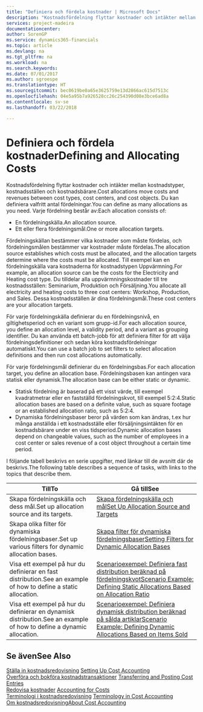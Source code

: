 ```yaml
---
title: "Definiera och fördela kostnader | Microsoft Docs"
description: "Kostnadsfördelning flyttar kostnader och intäkter mellan kostnadstyper, kostnadsställen och kostnadsbärare. Du kan definiera valfritt antal fördelningar."
services: project-madeira
documentationcenter: 
author: SorenGP
ms.service: dynamics365-financials
ms.topic: article
ms.devlang: na
ms.tgt_pltfrm: na
ms.workload: na
ms.search.keywords: 
ms.date: 07/01/2017
ms.author: sgroespe
ms.translationtype: HT
ms.sourcegitcommit: bec0619be0a65e3625759e13d2866ac615d7513c
ms.openlocfilehash: 04e5a95b7a926528cc26c254390d08e3bce6ad8a
ms.contentlocale: sv-se
ms.lasthandoff: 03/22/2018

---
```

# <a name="defining-and-allocating-costs"></a><span data-ttu-id="967fa-104">Definiera och fördela kostnader</span><span class="sxs-lookup"><span data-stu-id="967fa-104">Defining and Allocating Costs</span></span>
<span data-ttu-id="967fa-105">Kostnadsfördelning flyttar kostnader och intäkter mellan kostnadstyper, kostnadsställen och kostnadsbärare.</span><span class="sxs-lookup"><span data-stu-id="967fa-105">Cost allocations move costs and revenues between cost types, cost centers, and cost objects.</span></span> <span data-ttu-id="967fa-106">Du kan definiera valfritt antal fördelningar.</span><span class="sxs-lookup"><span data-stu-id="967fa-106">You can define as many allocations as you need.</span></span> <span data-ttu-id="967fa-107">Varje fördelning består av:</span><span class="sxs-lookup"><span data-stu-id="967fa-107">Each allocation consists of:</span></span>  

-   <span data-ttu-id="967fa-108">En fördelningskälla.</span><span class="sxs-lookup"><span data-stu-id="967fa-108">An allocation source.</span></span>  
-   <span data-ttu-id="967fa-109">Ett eller flera fördelningsmål.</span><span class="sxs-lookup"><span data-stu-id="967fa-109">One or more allocation targets.</span></span>  

<span data-ttu-id="967fa-110">Fördelningskällan bestämmer vilka kostnader som måste fördelas, och fördelningsmålen bestämmer var kostnader måste fördelas.</span><span class="sxs-lookup"><span data-stu-id="967fa-110">The allocation source establishes which costs must be allocated, and the allocation targets determine where the costs must be allocated.</span></span> <span data-ttu-id="967fa-111">Till exempel kan en fördelningskälla vara kostnaderna för kostnadstypen Uppvärmning.</span><span class="sxs-lookup"><span data-stu-id="967fa-111">For example, an allocation source can be the costs for the Electricity and Heating cost type.</span></span> <span data-ttu-id="967fa-112">Du tilldelar alla uppvärmningskostnader till tre kostnadsställen: Seminarium, Produktion och Försäljning.</span><span class="sxs-lookup"><span data-stu-id="967fa-112">You allocate all electricity and heating costs to three cost centers: Workshop, Production, and Sales.</span></span> <span data-ttu-id="967fa-113">Dessa kostnadsställen är dina fördelningsmål.</span><span class="sxs-lookup"><span data-stu-id="967fa-113">These cost centers are your allocation targets.</span></span>  

<span data-ttu-id="967fa-114">För varje fördelningskälla definierar du en fördelningsnivå, en giltighetsperiod och en variant som grupp-id.</span><span class="sxs-lookup"><span data-stu-id="967fa-114">For each allocation source, you define an allocation level, a validity period, and a variant as grouping identifier.</span></span> <span data-ttu-id="967fa-115">Du kan använda ett batch-jobb för att definiera filter för att välja fördelningsdefinitioner och sedan köra kostnadsfördelningar automatiskt.</span><span class="sxs-lookup"><span data-stu-id="967fa-115">You can use a batch job to set filters to select allocation definitions and then run cost allocations automatically.</span></span>  

<span data-ttu-id="967fa-116">För varje fördelningsmål definierar du en fördelningsbas.</span><span class="sxs-lookup"><span data-stu-id="967fa-116">For each allocation target, you define an allocation base.</span></span> <span data-ttu-id="967fa-117">Fördelningsbasen kan antingen vara statisk eller dynamisk.</span><span class="sxs-lookup"><span data-stu-id="967fa-117">The allocation base can be either static or dynamic.</span></span>  

-   <span data-ttu-id="967fa-118">Statisk fördelning är baserad på ett visst värde, till exempel kvadratmetrar eller en fastställd fördelningskvot, till exempel 5:2:4.</span><span class="sxs-lookup"><span data-stu-id="967fa-118">Static allocation bases are based on a definite value, such as square footage or an established allocation ratio, such as 5:2:4.</span></span>  
-   <span data-ttu-id="967fa-119">Dynamiska fördelningsbaser beror på värden som kan ändras, t.ex hur många anställda i ett kostnadsställe eller försäljningsintäkten för en kostnadsbärare under en viss tidsperiod.</span><span class="sxs-lookup"><span data-stu-id="967fa-119">Dynamic allocation bases depend on changeable values, such as the number of employees in a cost center or sales revenue of a cost object throughout a certain time period.</span></span>  

<span data-ttu-id="967fa-120">I följande tabell beskrivs en serie uppgifter, med länkar till de avsnitt där de beskrivs.</span><span class="sxs-lookup"><span data-stu-id="967fa-120">The following table describes a sequence of tasks, with links to the topics that describe them.</span></span>

|<span data-ttu-id="967fa-121">Till</span><span class="sxs-lookup"><span data-stu-id="967fa-121">To</span></span>|<span data-ttu-id="967fa-122">Gå till</span><span class="sxs-lookup"><span data-stu-id="967fa-122">See</span></span>|  
|--------|---------|  
|<span data-ttu-id="967fa-123">Skapa fördelningskälla och dess mål.</span><span class="sxs-lookup"><span data-stu-id="967fa-123">Set up allocation source and its targets.</span></span>|[<span data-ttu-id="967fa-124">Skapa fördelningskälla och mål</span><span class="sxs-lookup"><span data-stu-id="967fa-124">Set Up Allocation Source and Targets</span></span>](finance-how-to-set-up-allocation-source-and-targets.md)|  
|<span data-ttu-id="967fa-125">Skapa olika filter för dynamiska fördelningsbaser.</span><span class="sxs-lookup"><span data-stu-id="967fa-125">Set up various filters for dynamic allocation bases.</span></span>|[<span data-ttu-id="967fa-126">Skapa filter för dynamiska fördelningsbaser</span><span class="sxs-lookup"><span data-stu-id="967fa-126">Setting Filters for Dynamic Allocation Bases</span></span>](finance-setting-filters-for-dynamic-allocation-bases.md)|  
|<span data-ttu-id="967fa-127">Visa ett exempel på hur du definierar en fast distribution.</span><span class="sxs-lookup"><span data-stu-id="967fa-127">See an example of how to define a static allocation.</span></span>|[<span data-ttu-id="967fa-128">Scenarioexempel: Definiera fast distribution beräknad på fördelningskvot</span><span class="sxs-lookup"><span data-stu-id="967fa-128">Scenario Example: Defining Static Allocations Based on Allocation Ratio</span></span>](finance-scenario-example-defining-static-allocations-based-on-allocation-ratio.md)|  
|<span data-ttu-id="967fa-129">Visa ett exempel på hur du definierar en dynamisk distribution.</span><span class="sxs-lookup"><span data-stu-id="967fa-129">See an example of how to define a dynamic allocation.</span></span>|[<span data-ttu-id="967fa-130">Scenarioexempel: Definiera dynamisk distribution beräknad på sålda artiklar</span><span class="sxs-lookup"><span data-stu-id="967fa-130">Scenario Example: Defining Dynamic Allocations Based on Items Sold</span></span>](finance-scenario-example-defining-dynamic-allocations-based-on-items-sold.md)|  

## <a name="see-also"></a><span data-ttu-id="967fa-131">Se även</span><span class="sxs-lookup"><span data-stu-id="967fa-131">See Also</span></span>  
 <span data-ttu-id="967fa-132">[Ställa in kostnadsredovisning](finance-set-up-cost-accounting.md) </span><span class="sxs-lookup"><span data-stu-id="967fa-132">[Setting Up Cost Accounting](finance-set-up-cost-accounting.md) </span></span>  
 <span data-ttu-id="967fa-133">[Överföra och bokföra kostnadstransaktioner](finance-transfer-and-post-cost-entries.md) </span><span class="sxs-lookup"><span data-stu-id="967fa-133">[Transferring and Posting Cost Entries](finance-transfer-and-post-cost-entries.md) </span></span>  
 <span data-ttu-id="967fa-134">[Redovisa kostnader](finance-manage-cost-accounting.md) </span><span class="sxs-lookup"><span data-stu-id="967fa-134">[Accounting for Costs](finance-manage-cost-accounting.md) </span></span>  
 <span data-ttu-id="967fa-135">[Terminologi i kostnadsredovisning](finance-terminology-in-cost-accounting.md) </span><span class="sxs-lookup"><span data-stu-id="967fa-135">[Terminology in Cost Accounting](finance-terminology-in-cost-accounting.md) </span></span>  
 [<span data-ttu-id="967fa-136">Om kostnadsredovisning</span><span class="sxs-lookup"><span data-stu-id="967fa-136">About Cost Accounting</span></span>](finance-about-cost-accounting.md)

